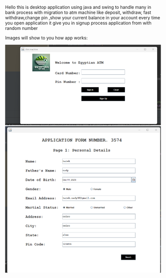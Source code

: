Hello this is desktop application using java and swing to handle many in bank process with migration to atm machine like deposit, withdraw, fast withdraw,change pin ,show your current balance in your account 
every time you open application it give you in signup process application from with random number

Images will show to you how app works:
 
![this is login form which if you aleardy register you can login with your card number and pint scrret number](images/first.png "Login Page")
![this first page from three page to take your personal information in case if you press signup button](images/second.png "SignupFirtPage")
